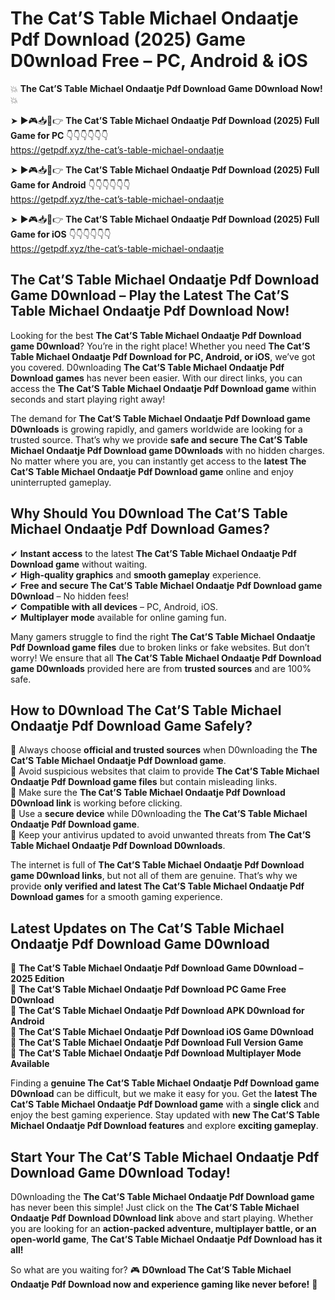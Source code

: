 # The Cat’S Table Michael Ondaatje Pdf Download (2025) Game D0wnload Free – PC, Android & iOS

💥 **The Cat’S Table Michael Ondaatje Pdf Download Game D0wnload Now!** 💥  

➤ ►🎮📥📱👉 **The Cat’S Table Michael Ondaatje Pdf Download (2025) Full Game for PC** 👇👇👇👇👇👇  
https://getpdf.xyz/the-cat’s-table-michael-ondaatje  

➤ ►🎮📥📱👉 **The Cat’S Table Michael Ondaatje Pdf Download (2025) Full Game for Android** 👇👇👇👇👇👇  
https://getpdf.xyz/the-cat’s-table-michael-ondaatje  

➤ ►🎮📥📱👉 **The Cat’S Table Michael Ondaatje Pdf Download (2025) Full Game for iOS** 👇👇👇👇👇👇  
https://getpdf.xyz/the-cat’s-table-michael-ondaatje  

## The Cat’S Table Michael Ondaatje Pdf Download Game D0wnload – Play the Latest The Cat’S Table Michael Ondaatje Pdf Download Now!

Looking for the best **The Cat’S Table Michael Ondaatje Pdf Download game D0wnload**? You’re in the right place! Whether you need **The Cat’S Table Michael Ondaatje Pdf Download for PC, Android, or iOS**, we’ve got you covered. D0wnloading **The Cat’S Table Michael Ondaatje Pdf Download games** has never been easier. With our direct links, you can access the **The Cat’S Table Michael Ondaatje Pdf Download game** within seconds and start playing right away!  

The demand for **The Cat’S Table Michael Ondaatje Pdf Download game D0wnloads** is growing rapidly, and gamers worldwide are looking for a trusted source. That’s why we provide **safe and secure The Cat’S Table Michael Ondaatje Pdf Download game D0wnloads** with no hidden charges. No matter where you are, you can instantly get access to the **latest The Cat’S Table Michael Ondaatje Pdf Download game** online and enjoy uninterrupted gameplay.  

## **Why Should You D0wnload The Cat’S Table Michael Ondaatje Pdf Download Games?**  

✔ **Instant access** to the latest **The Cat’S Table Michael Ondaatje Pdf Download game** without waiting.  
✔ **High-quality graphics** and **smooth gameplay** experience.  
✔ **Free and secure The Cat’S Table Michael Ondaatje Pdf Download game D0wnload** – No hidden fees!  
✔ **Compatible with all devices** – PC, Android, iOS.  
✔ **Multiplayer mode** available for online gaming fun.  

Many gamers struggle to find the right **The Cat’S Table Michael Ondaatje Pdf Download game files** due to broken links or fake websites. But don’t worry! We ensure that all **The Cat’S Table Michael Ondaatje Pdf Download game D0wnloads** provided here are from **trusted sources** and are 100% safe.  

## **How to D0wnload The Cat’S Table Michael Ondaatje Pdf Download Game Safely?**  

📌 Always choose **official and trusted sources** when D0wnloading the **The Cat’S Table Michael Ondaatje Pdf Download game**.  
📌 Avoid suspicious websites that claim to provide **The Cat’S Table Michael Ondaatje Pdf Download game files** but contain misleading links.  
📌 Make sure the **The Cat’S Table Michael Ondaatje Pdf Download D0wnload link** is working before clicking.  
📌 Use a **secure device** while D0wnloading the **The Cat’S Table Michael Ondaatje Pdf Download game**.  
📌 Keep your antivirus updated to avoid unwanted threats from **The Cat’S Table Michael Ondaatje Pdf Download D0wnloads**.  

The internet is full of **The Cat’S Table Michael Ondaatje Pdf Download game D0wnload links**, but not all of them are genuine. That’s why we provide **only verified and latest The Cat’S Table Michael Ondaatje Pdf Download games** for a smooth gaming experience.  

## **Latest Updates on The Cat’S Table Michael Ondaatje Pdf Download Game D0wnload**  

🔹 **The Cat’S Table Michael Ondaatje Pdf Download Game D0wnload – 2025 Edition**  
🔹 **The Cat’S Table Michael Ondaatje Pdf Download PC Game Free D0wnload**  
🔹 **The Cat’S Table Michael Ondaatje Pdf Download APK D0wnload for Android**  
🔹 **The Cat’S Table Michael Ondaatje Pdf Download iOS Game D0wnload**  
🔹 **The Cat’S Table Michael Ondaatje Pdf Download Full Version Game**  
🔹 **The Cat’S Table Michael Ondaatje Pdf Download Multiplayer Mode Available**  

Finding a **genuine The Cat’S Table Michael Ondaatje Pdf Download game D0wnload** can be difficult, but we make it easy for you. Get the **latest The Cat’S Table Michael Ondaatje Pdf Download game** with a **single click** and enjoy the best gaming experience. Stay updated with **new The Cat’S Table Michael Ondaatje Pdf Download features** and explore **exciting gameplay**.  

## **Start Your The Cat’S Table Michael Ondaatje Pdf Download Game D0wnload Today!**  

D0wnloading the **The Cat’S Table Michael Ondaatje Pdf Download game** has never been this simple! Just click on the **The Cat’S Table Michael Ondaatje Pdf Download D0wnload link** above and start playing. Whether you are looking for an **action-packed adventure, multiplayer battle, or an open-world game**, **The Cat’S Table Michael Ondaatje Pdf Download has it all!**  

So what are you waiting for? 🎮 **D0wnload The Cat’S Table Michael Ondaatje Pdf Download now and experience gaming like never before!** 🚀  
